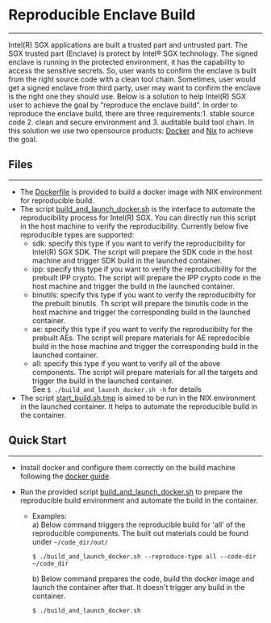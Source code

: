 # Reproducible Enclave Build
--------------------------------
Intel(R) SGX applications are built a trusted part and untrusted part. The SGX trusted part (Enclave) is protect by Intel® SGX technology. The signed enclave is running in the protected environment, it has the capability to access the sensitive secrets. So, user wants to confirm the enclave is built from the right source code with a clean tool chain. Sometimes, user would get a signed enclave from third party, user may want to confirm the enclave is the right one they should use. Below is a solution to help Intel(R) SGX user to achieve the goal by “reproduce the enclave build”.
In order to reproduce the enclave build, there are three requirements:1. stable source code 2. clean and secure environment and 3. auditable build tool chain. In this solution we use two opensource products: [Docker](https://www.docker.com/) and [Nix](https://nixos.org/) to achieve the goal.


## Files
--------
 - The [Dockerfile](./Dockerfile) is provided to build a docker image with NIX environment for reproducible build.
 - The script [build_and_launch_docker.sh](./build_and_launch_docker.sh) is the interface to automate the reproducibility process for Intel(R) SGX. You can directly run this script in the host machine to verify the reproducibility. Currently below five reproducible types are supported:   
    * sdk: specify this type if you want to verify the reproducibility for Intel(R) SGX SDK. The script will prepare the SDK code in the host machine and trigger SDK build in the launched container.      
    * ipp: specify this type if you want to verify the reproducibility for the prebuilt IPP crypto. The script will prepare the IPP crypto code in the host machine and trigger the build in the launched container.    
    * binutils: specify this type if you want to verify the reproducibilty for the prebuilt binutils. Th script will prepare the binutils code in the host machine and trigger the corresponding build in the launched container.       
    * ae:  specify this type if you want to verify the reproducibilty for the prebuilt AEs. The script will prepare materials for AE repredocible build in the hose machine and trigger the corresponding build in the launched container.    
    * all: specify this type if you want to verify all of the above components. The script will prepare materials for all the targets and trigger  the build in the launched container.   
 See `$ ./build_and_launch_docker.sh -h` for details  
 - The script [start_build.sh.tmp](./start_build.sh.tmp) is aimed to be run in the NIX environment in the launched container. It helps to automate the reproducible build in the container.


## Quick Start
---------------
- Install docker and configure them correctly on the build machine following the [docker guide](https://docs.docker.com/install/).

- Run the provided script [build_and_launch_docker.sh](./build_and_launch_docker.sh) to prepare the reproducible build environment and automate the build in the container.    
  * Examples:    
    a) Below command triggers the reproducible build for 'all' of the reproducible components. The built out materials could be found under `~/code_dir/out/`
    ```
    $ ./build_and_launch_docker.sh --reproduce-type all --code-dir ~/code_dir
    ```
    b) Below command prepares the code, build the docker image and launch the container after that. It doesn't trigger any build in the container.
    ```
    $ ./build_and_launch_docker.sh
    ```
